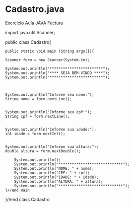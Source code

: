 # Cadastro.java
Exercicio Aula JAVA Fuctura

import java.util.Scanner;

public class Cadastro{

	public static void main (String args[]){

	Scanner form = new Scanner(System.in);

	System.out.println("************************");
	System.out.println("**** SEJA BEM-VINDO ****");
	System.out.println("************************");



	System.out.println("Informe seu nome:");
	String nome = form.nextLine();


	System.out.println("Informe seu cpf:");
	String cpf = form.nextLine();


	System.out.println("Informe sua idade:");
	int idade = form.nextInt();


	System.out.println("Informe sua altura:");
	double altura = form.nextDouble();

		System.out.println();
		System.out.println("*****************************");
		System.out.println("NOME: " + nome);
		System.out.println("CPF: " + cpf);
		System.out.println("IDADE: " + idade);
		System.out.println("ALTURA: " + altura);
		System.out.println("*****************************");
	}//end main
}//end class Cadastro



